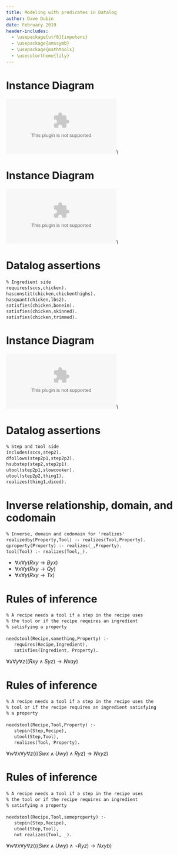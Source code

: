 ```yaml
---
title: Modeling with predicates in Datalog
author: Dave Dubin
date: February 2019
header-includes:
  - \usepackage[utf8]{inputenc}
  - \usepackage{amssymb}
  - \usepackage{mathtools}
  - \usecolortheme{lily}  
---
```


# Instance Diagram
![instances](Instances2.eps)\ 

# Instance Diagram
![instances](Ingredient2.eps)\ 

# Datalog assertions

~~~~~~~~~~~~~~~~~~~~
% Ingredient side
requires(sccs,chicken).
hasconstit(chicken,chickenthighs).
hasquant(chicken,lbs2).
satisfies(chicken,bonein).
satisfies(chicken,skinned).
satisfies(chicken,trimmed).
~~~~~~~~~~~~~~~~~~~~

# Instance Diagram
![instances](StepTool3.eps)\ 

# Datalog assertions

~~~~~~~~~~~~~~~~~~~~
% Step and tool side
includes(sccs,step2).
dfollows(step2p1,step2p2).
hsubstep(step2,step2p1).
utool(step2p1,slowcooker).
utool(step2p2,thing1).
realizes(thing1,diced).
~~~~~~~~~~~~~~~~~~~~

# Inverse relationship, domain, and codomain

~~~~~~~~~~~~~~~~~~~~
% Inverse, domain and codomain for 'realizes'
realizedby(Property,Tool) :- realizes(Tool,Property).
qproperty(Property) :- realizes(_,Property).
tool(Tool) :- realizes(Tool,_).
~~~~~~~~~~~~~~~~~~~~

- ${\forall}x {\forall}y (Rxy \rightarrow Byx)$
- ${\forall}x {\forall}y (Rxy \rightarrow Qy)$
- ${\forall}x {\forall}y (Rxy \rightarrow Tx)$

# Rules of inference

~~~~~~~~~~~~~~~~~~~~
% A recipe needs a tool if a step in the recipe uses
% the tool or if the recipe requires an ingredient
% satisfying a property

needstool(Recipe,something,Property) :-
   requires(Recipe,Ingredient),
   satisfies(Ingredient, Property).
~~~~~~~~~~~~~~~~~~~~

${\forall}x {\forall}y {\forall}z ((Rxy \wedge Syz) \rightarrow Nxay)$

# Rules of inference

~~~~~~~~~~~~~~~~~~~~
% A recipe needs a tool if a step in the recipe uses the
% tool or if the recipe requires an ingredient satisfying
% a property

needstool(Recipe,Tool,Property) :-
   stepin(Step,Recipe),
   utool(Step,Tool),
   realizes(Tool, Property).
~~~~~~~~~~~~~~~~~~~~

${\forall}w {\forall}x {\forall}y {\forall}z (((Swx \wedge Uwy) \wedge Ryz ) \rightarrow Nxyz)$

# Rules of inference

~~~~~~~~~~~~~~~~~~~~
% A recipe needs a tool if a step in the recipe uses
% the tool or if the recipe requires an ingredient
% satisfying a property

needstool(Recipe,Tool,someproperty) :-
   stepin(Step,Recipe),
   utool(Step,Tool),
   not realizes(Tool, _).
~~~~~~~~~~~~~~~~~~~~

${\forall}w {\forall}x {\forall}y {\forall}z (((Swx \wedge Uwy) \wedge {\neg}Ryz ) \rightarrow Nxyb)$
